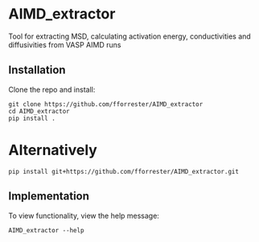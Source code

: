 # AIMD_extractor
Tool for extracting MSD, calculating activation energy, conductivities and diffusivities from VASP AIMD runs


## Installation

Clone the repo and install:
```
git clone https://github.com/fforrester/AIMD_extractor
cd AIMD_extractor
pip install .
```
# Alternatively
```
pip install git+https://github.com/fforrester/AIMD_extractor.git
```

## Implementation 

To view functionality, view the help message:

```
AIMD_extractor --help
```




